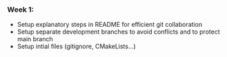 ### Week 1:
- Setup explanatory steps in README for efficient git collaboration
- Setup separate development branches to avoid conflicts and to protect main branch
- Setup intial files (gitignore, CMakeLists...)